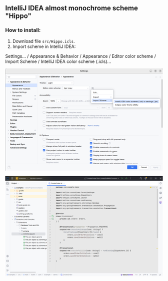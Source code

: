 ## IntelliJ IDEA almost monochrome scheme "Hippo"

### How to install:
1) Download file `src/Hippo.icls`.
2) Import scheme in IntelliJ IDEA:

Settings... / Appearance & Behavior / Appearance / Editor color scheme / Import Scheme / IntelliJ IDEA color scheme (.icls)...

![screenshot](src/Screenshot1.png)

![screenshot](src/Screenshot2.png)